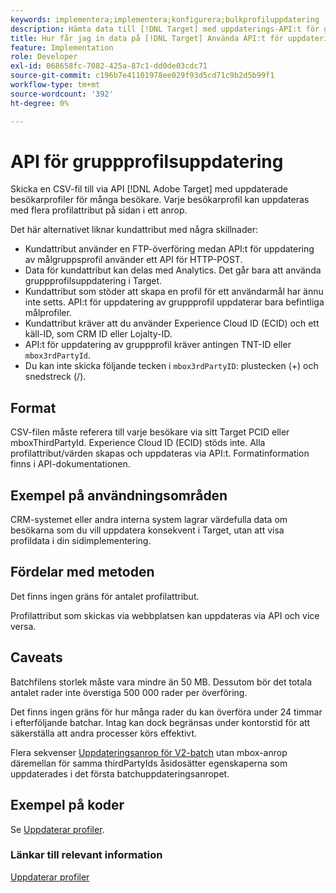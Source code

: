 ```yaml
---
keywords: implementera;implementera;konfigurera;bulkprofiluppdatering
description: Hämta data till [!DNL Target] med uppdaterings-API:t för gruppprofiler.
title: Hur får jag in data på [!DNL Target] Använda API:t för uppdatering av gruppprofil?
feature: Implementation
role: Developer
exl-id: 068658fc-7082-425a-87c1-dd0de03cdc71
source-git-commit: c196b7e41101978ee029f93d5cd71c9b2d5b99f1
workflow-type: tm+mt
source-wordcount: '392'
ht-degree: 0%

---
```


# API för gruppprofilsuppdatering

Skicka en CSV-fil till via API [!DNL Adobe Target] med uppdaterade besökarprofiler för många besökare. Varje besökarprofil kan uppdateras med flera profilattribut på sidan i ett anrop.

Det här alternativet liknar kundattribut med några skillnader:

* Kundattribut använder en FTP-överföring medan API:t för uppdatering av målgruppsprofil använder ett API för HTTP-POST.
* Data för kundattribut kan delas med Analytics. Det går bara att använda gruppprofilsuppdatering i Target.
* Kundattribut som stöder att skapa en profil för ett användarmål har ännu inte setts. API:t för uppdatering av gruppprofil uppdaterar bara befintliga målprofiler.
* Kundattribut kräver att du använder Experience Cloud ID (ECID) och ett käll-ID, som CRM ID eller Lojalty-ID.
* API:t för uppdatering av gruppprofil kräver antingen TNT-ID eller `mbox3rdPartyId`.
* Du kan inte skicka följande tecken i `mbox3rdPartyID`: plustecken (+) och snedstreck (/).

## Format

CSV-filen måste referera till varje besökare via sitt Target PCID eller mboxThirdPartyId. Experience Cloud ID (ECID) stöds inte. Alla profilattribut/värden skapas och uppdateras via API:t. Formatinformation finns i API-dokumentationen.

## Exempel på användningsområden

CRM-systemet eller andra interna system lagrar värdefulla data om besökarna som du vill uppdatera konsekvent i Target, utan att visa profildata i din sidimplementering.

## Fördelar med metoden

Det finns ingen gräns för antalet profilattribut.

Profilattribut som skickas via webbplatsen kan uppdateras via API och vice versa.

## Caveats

Batchfilens storlek måste vara mindre än 50 MB. Dessutom bör det totala antalet rader inte överstiga 500 000 rader per överföring.

Det finns ingen gräns för hur många rader du kan överföra under 24 timmar i efterföljande batchar. Intag kan dock begränsas under kontorstid för att säkerställa att andra processer körs effektivt.

Flera sekvenser [Uppdateringsanrop för V2-batch](https://developers.adobetarget.com/api/#updating-profiles) utan mbox-anrop däremellan för samma thirdPartyIds åsidosätter egenskaperna som uppdaterades i det första batchuppdateringsanropet.

## Exempel på koder

Se [Uppdaterar profiler](https://developers.adobetarget.com/api/#updating-profiles).

### Länkar till relevant information

[Uppdaterar profiler](https://developers.adobetarget.com/api/#updating-profiles)
